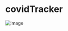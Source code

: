 # covidTracker
![image](https://user-images.githubusercontent.com/47462521/139561461-70047a9d-f6f5-468d-9c4d-a6fe8993effa.png)
